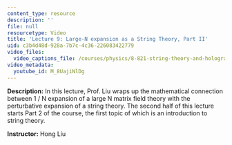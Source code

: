```yaml
---
content_type: resource
description: ''
file: null
resourcetype: Video
title: 'Lecture 9: Large-N expansion as a String Theory, Part II'
uid: c3b4d48d-928a-7b7c-4c36-226083422779
video_files:
  video_captions_file: /courses/physics/8-821-string-theory-and-holographic-duality-fall-2014/video-lectures/large-n-expansion-as-a-string-theory-part-ii/M_8UajiNlDg.vtt
video_metadata:
  youtube_id: M_8UajiNlDg
---
```


**Description:** In this lecture, Prof. Liu wraps up the mathematical connection between 1 / N expansion of a large N matrix field theory with the perturbative expansion of a string theory. The second half of this lecture starts Part 2 of the course, the first topic of which is an introduction to string theory.

**Instructor:** Hong Liu